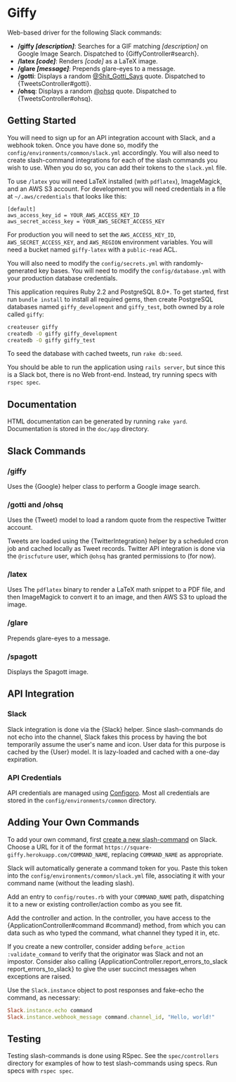 Giffy
=====

Web-based driver for the following Slack commands:

* **/giffy _[description]_**: Searches for a GIF matching _[description]_ on
  Google Image Search. Dispatched to {GiffyController#search}.
* **/latex _[code]_**: Renders _[code]_ as a LaTeX image.
* **/glare _[message]_**: Prepends glare-eyes to a message.
* **/gotti**: Displays a random
  [@Shit_Gotti_Says](https://twitter.com/Shit_Gotti_Says) quote. Dispatched to
  {TweetsController#gotti}.
* **/ohsq**: Displays a random [@ohsq](https://twitter.com/ohsq) quote.
  Dispatched to {TweetsController#ohsq}.

Getting Started
---------------

You will need to sign up for an API integration account with Slack, and a
webhook token. Once you have done so, modify the
`config/environments/common/slack.yml` accordingly. You will also need to create
slash-command integrations for each of the slash commands you wish to use. When
you do so, you can add their tokens to the `slack.yml` file.

To use `/latex` you will need LaTeX installed (with `pdflatex`), ImageMagick,
and an AWS S3 account. For development you will need credentials in a file at
`~/.aws/credentials` that looks like this:

````
[default]
aws_access_key_id = YOUR_AWS_ACCESS_KEY_ID
aws_secret_access_key = YOUR_AWS_SECRET_ACCESS_KEY
````

For production you will need to set the `AWS_ACCESS_KEY_ID`,
`AWS_SECRET_ACCESS_KEY`, and `AWS_REGION` environment variables. You will need
a bucket named `giffy-latex` with a `public-read` ACL.

You will also need to modify the `config/secrets.yml` with randomly-generated
key bases. You will need to modify the `config/database.yml` with your
production database credentials.

This application requires Ruby 2.2 and PostgreSQL 8.0+. To get started, first
run `bundle install` to install all required gems, then create PostgreSQL
databases named `giffy_development` and `giffy_test`, both owned by a role
called `giffy`:

```` sh
createuser giffy
createdb -O giffy giffy_development
createdb -O giffy giffy_test
````

To seed the database with cached tweets, run `rake db:seed`.

You should be able to run the application using `rails server`, but since this
is a Slack bot, there is no Web front-end. Instead, try running specs with
`rspec spec`.

Documentation
-------------

HTML documentation can be generated by running `rake yard`. Documentation is
stored in the `doc/app` directory.


Slack Commands
--------------

### /giffy

Uses the {Google} helper class to perform a Google image search.

### /gotti and /ohsq

Uses the {Tweet} model to load a random quote from the respective Twitter
account.

Tweets are loaded using the {TwitterIntegration} helper by a scheduled cron job
and cached locally as Tweet records. Twitter API integration is done via the
`@riscfuture` user, which `@ohsq` has granted permissions to (for now).

### /latex

Uses The `pdflatex` binary to render a LaTeX math snippet to a PDF file, and
then ImageMagick to convert it to an image, and then AWS S3 to upload the image.

### /glare

Prepends glare-eyes to a message.

### /spagott

Displays the Spagott image.

API Integration
---------------

### Slack

Slack integration is done via the {Slack} helper. Since slash-commands do not
echo into the channel, Slack fakes this process by having the bot temporarily
assume the user's name and icon. User data for this purpose is cached by the
{User} model. It is lazy-loaded and cached with a one-day expiration.

### API Credentials

API credentials are managed using
[Configoro](https://github.com/RISCfuture/Configoro). Most all credentials are
stored in the `config/environments/common` directory.

Adding Your Own Commands
------------------------

To add your own command, first
[create a new slash-command](https://square.slack.com/services/new/slash-commands/)
on Slack. Choose a URL for it of the format
`https://square-giffy.herokuapp.com/COMMAND_NAME`, replacing `COMMAND_NAME` as
appropriate.
 
Slack will automatically generate a command token for you. Paste this token into
the `config/environments/common/slack.yml` file, associating it with your
command name (without the leading slash).
 
Add an entry to `config/routes.rb` with your `COMMAND_NAME` path, dispatching it
to a new or existing controller/action combo as you see fit.

Add the controller and action. In the controller, you have access to the
{ApplicationController#command #command} method, from which you can data such as
who typed the command, what channel they typed it in, etc.

If you create a new controller, consider adding
`before_action :validate_command` to verify that the originator was Slack and
not an impostor. Consider also calling
{ApplicationController.report_errors_to_slack report_errors_to_slack} to give
the user succinct messages when exceptions are raised.

Use the `Slack.instance` object to post responses and fake-echo the command, as
necessary:

```` ruby
Slack.instance.echo command
Slack.instance.webhook_message command.channel_id, "Hello, world!"
````

Testing
-------

Testing slash-commands is done using RSpec. See the `spec/controllers`
directory for examples of how to test slash-commands using specs. Run specs with
`rspec spec`.
